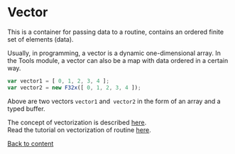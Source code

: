 # Vector

This is a container for passing data to a routine, contains an ordered finite set of elements (data).

Usually, in programming, a vector is a dynamic one-dimensional array. 
In the Tools module, a vector can also be a map with data ordered in a certain way.

```js
var vector1 = [ 0, 1, 2, 3, 4 ];
var vector2 = new F32x([ 0, 1, 2, 3, 4 ]);
```

Above are two vectors `vector1` and` vector2` in the form of an array and a typed buffer.

The concept of vectorization is described [here](./Vectorization.md#vectorization).\
Read the tutorial on vectorization of routine [here](../tutorial/Vectorize.md).

[Back to content](../README.md#concepts)
